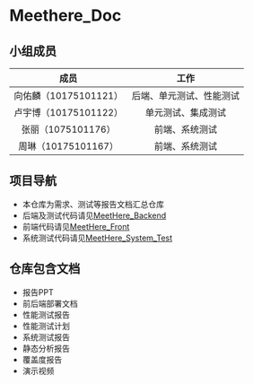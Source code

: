 # Meethere_Doc
## 小组成员

|         成员          |           工作           |
| :-------------------: | :----------------------: |
| 向佑麟（10175101121） | 后端、单元测试、性能测试 |
| 卢宇博（10175101122） |    单元测试、集成测试    |
|  张丽（1075101176）   |      前端、系统测试      |
|  周琳（10175101167）  |      前端、系统测试      |

## 项目导航

- 本仓库为需求、测试等报告文档汇总仓库
- 后端及测试代码请见[MeetHere_Backend](https://github.com/Silent-Roar/MeetHere)
- 前端代码请见[MeetHere_Front](https://github.com/Jasmine12LI/Meet_Here_Front)
- 系统测试代码请见[MeetHere_System_Test](https://github.com/Jasmine12LI/MeetHere_Test_System_functionly)

## 仓库包含文档

- 报告PPT
- 前后端部署文档
- 性能测试报告
- 性能测试计划
- 系统测试报告
- 静态分析报告
- 覆盖度报告
- 演示视频
